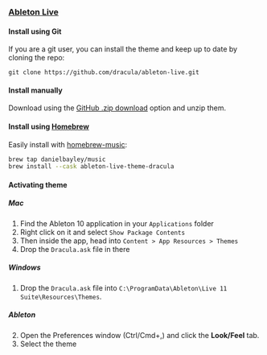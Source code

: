 ### [Ableton Live](https://www.ableton.com/en/live/)

#### Install using Git

If you are a git user, you can install the theme and keep up to date by cloning the repo:

    git clone https://github.com/dracula/ableton-live.git

#### Install manually

Download using the [GitHub .zip download](https://github.com/dracula/ableton-live/archive/master.zip) option and unzip them.

#### Install using [Homebrew](https://brew.sh)

Easily install with [homebrew-music](https://github.com/danielbayley/homebrew-music):

``` sh
brew tap danielbayley/music
brew install --cask ableton-live-theme-dracula
```

#### Activating theme

##### Mac

1. Find the Ableton 10 application in your `Applications` folder
2. Right click on it and select `Show Package Contents`
3. Then inside the app, head into `Content > App Resources > Themes`
4. Drop the `Dracula.ask` file in there

##### Windows

1. Drop the `Dracula.ask` file into `C:\ProgramData\Ableton\Live 11 Suite\Resources\Themes`.

##### Ableton

2. Open the Preferences window (Ctrl/Cmd+,) and click the **Look/Feel** tab.
3. Select the theme
